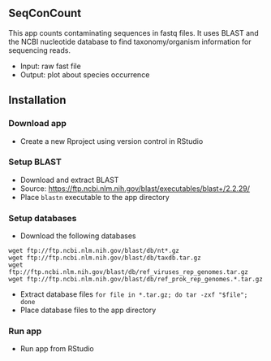 ## SeqConCount

This app counts contaminating sequences in fastq files. It uses BLAST and the NCBI nucleotide database to find taxonomy/organism information for sequencing reads.

* Input: raw fast file
* Output: plot about species occurrence

## Installation

### Download app
* Create a new Rproject using version control in RStudio 

### Setup BLAST
* Download and extract BLAST
* Source: https://ftp.ncbi.nlm.nih.gov/blast/executables/blast+/2.2.29/
* Place ```blastn``` executable to the app directory

### Setup databases
* Download the following databases
```
wget ftp://ftp.ncbi.nlm.nih.gov/blast/db/nt*.gz
wget ftp://ftp.ncbi.nlm.nih.gov/blast/db/taxdb.tar.gz
wget ftp://ftp.ncbi.nlm.nih.gov/blast/db/ref_viruses_rep_genomes.tar.gz
wget ftp://ftp.ncbi.nlm.nih.gov/blast/db/ref_prok_rep_genomes.*.tar.gz
```
* Extract database files
```for file in *.tar.gz; do tar -zxf "$file"; done```
* Place database files to the app directory


### Run app
* Run app from RStudio




